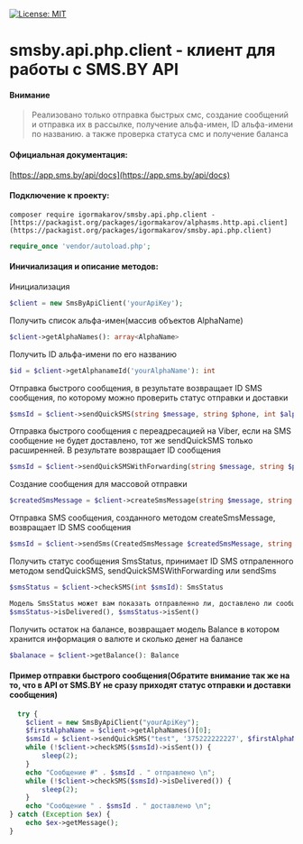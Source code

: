 [![License: MIT](https://img.shields.io/badge/License-MIT-yellow.svg)](https://opensource.org/licenses/MIT)
# smsby.api.php.client - клиент для работы с SMS.BY API

#### Внимание

> Реализовано только отправка быстрых смс, создание сообщений и отправка их в рассылке, получение альфа-имен, ID альфа-имени по  названию. а также проверка статуса смс и получение баланса
 
#### Официальная документация:
[https://app.sms.by/api/docs](https://app.sms.by/api/docs)

#### Подключение к проекту:
```cli
composer require igormakarov/smsby.api.php.client - [https://packagist.org/packages/igormakarov/alphasms.http.api.client](https://packagist.org/packages/igormakarov/smsby.api.php.client)
```
```php
require_once 'vendor/autoload.php';
```

#### Иничиализация и описание методов:

Инициализация
```php
$client = new SmsByApiClient('yourApiKey');
```
Получить список альфа-имен(массив объектов AlphaName) 
```php
$client->getAlphaNames(): array<AlphaName> 
```
Получить ID альфа-имени по его названию 
```php
$id = $client->getAlphanameId('yourAlphaName'): int
```

Отправка быстрого сообщения, в результате возвращает ID SMS сообщения, по которому можно проверить статус отправки и доставки
```php
$smsId = $client->sendQuickSMS(string $message, string $phone, int $alphaNameId = 0): int
```
Отправка быстрого сообщения с переадресацией на Viber, если на SMS сообщение не будет доставлено, тот же sendQuickSMS только расширенней. В результате возвращает ID сообщения
```php
$smsId = $client->sendQuickSMSWithForwarding(string $message, string $phone, int $viberNameId, int $alphaNameId = 0, $forwardingTimeInMinutes = 60): int
```
Создание сообщения для массовой отправки
```php
$createdSmsMessage = $client->createSmsMessage(string $message, string $name = '', int $alphaNameId = 0, string $sendDateTime = ''): CreatedSmsMessage
```

Отправка SMS сообщения, созданного методом createSmsMessage, возвращает ID SMS сообщения
```php
$smsId = $client->sendSms(CreatedSmsMessage $createdSmsMessage, string $phone): int
```
Получить статус сообщения SmsStatus, принимает ID SMS отпраленного методом sendQuickSMS, sendQuickSMSWithForwarding или sendSms
```php
$smsStatus = $client->checkSMS(int $smsId): SmsStatus

Модель SmsStatus может вам показать отправленно ли, доставлено ли сообщение и когда 
$smsStatus->isDelivered(), $smsStatus->isSent()
```
Получить остаток на балансе, возвращает модель Balance в котором хранится информация о валюте и сколько денег на балансе
```php
$balanace = $client->getBalance(): Balance
```


#### Пример отправки быстрого сообщения(Обратите внимание так же на то, что в API от SMS.BY не сразу приходят статус отправки и доставки сообщения)
```php
  try {
    $client = new SmsByApiClient("yourApiKey");
    $firstAlphaName = $client->getAlphaNames()[0];
    $smsId = $client->sendQuickSMS("test", '375222222227', $firstAlphaName->getId());
    while (!$client->checkSMS($smsId)->isSent()) {
        sleep(2);
    }
    echo "Сообщение #" . $smsId . " отправлено \n";
    while (!$client->checkSMS($smsId)->isDelivered()) {
        sleep(2);
    }
    echo "Сообщение " . $smsId . " доставлено \n";
} catch (Exception $ex) {
    echo $ex->getMessage();
}
```
